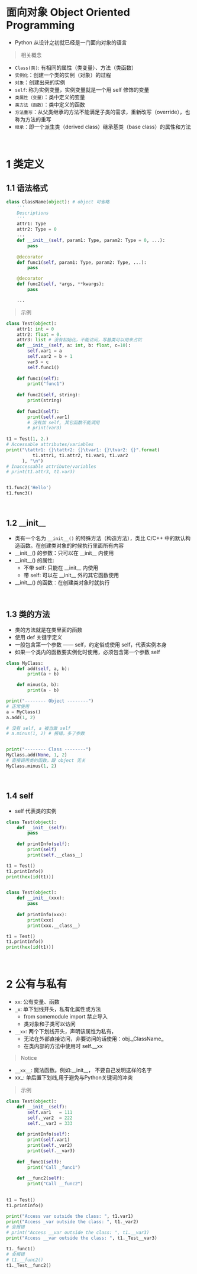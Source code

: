&emsp;
# 面向对象 Object Oriented Programming

- Python 从设计之初就已经是一门面向对象的语言
>相关概念
- `Class(类)`: 有相同的属性（类变量）、方法（类函数）
- `实例化`：创建一个类的实例（对象）的过程
- `对象`：创建出来的实例
- `self`: 称为实例变量，实例变量就是一个用 self 修饰的变量
- `类属性（变量）`：类中定义的变量
- `类方法（函数）`：类中定义的函数
- `方法重写`：从父类继承的方法不能满足子类的需求，重新改写（override），也称为方法的重写
- `继承`：即一个派生类（derived class）继承基类（base class）的属性和方法


&emsp;
# 1 类定义
## 1.1 语法格式
```python
class ClassName(object): # object 可省略
    '''
    Descriptions
    '''
    attr1: Type
    attr2: Type = 0 
    ...
    def __init__(self, param1: Type, param2: Type = 0, ...):
        pass
    
    @decorator
    def func1(self, param1: Type, param2: Type, ...):
        pass

    @decorator
    def func2(self, *args, **kwargs):
        pass

    ...
```

>示例
```py
class Test(object):
    attr1: int = 0   
    attr2: float = 0.
    attr3: list # 没有初始化，不能访问，写基类可以用来占坑
    def __init__(self, a: int, b: float, c=10):
        self.var1 = a
        self.var2 = b + 1
        var3 = c
        self.func1()
    
    def func1(self):
        print("func1")
        
    def func2(self, string):
        print(string)
        
    def func3(self):
        print(self.var1)
        # 没有加 self, 其它函数不能调用
        # print(var3)
        
t1 = Test(1, 2.)
# Accessable attributes/variables
print("\tattr1: {}\tattr2: {}\tvar1: {}\tvar2: {}".format(
          t1.attr1, t1.attr2, t1.var1, t1.var2
      ), "\n")
# Inaccessable attribute/variables
# print(t1.attr3, t1.var3)


t1.func2('Hello')
t1.func3()
```


&emsp;
## 1.2 \_\_init__
- 类有一个名为 `__init__()` 的特殊方法（构造方法），类比 C/C++ 中的默认构造函数。在创建类对象的时候执行里面所有内容
- \_\_init__() 的参数：只可以在 \_\_init__ 内使用
- \_\_init__() 的属性:
  - 不带 self: 只能在 \_\_init__ 内使用
  - 带 self: 可以在 \_\_init__ 外的其它函数使用
- \_\_init__() 的函数：在创建类对象时就执行


&emsp;
## 1.3 类的方法
- 类的方法就是在类里面的函数
- 使用 def 关键字定义
- 一般包含第一个参数 —— self，约定俗成使用 self，代表实例本身
- 如果一个类内的函数要实例化时使用，必须包含第一个参数 self

```py
class MyClass:
    def add(self, a, b):
        print(a + b)

    def minus(a, b):
        print(a - b)

print("-------- Object --------")
# 正常使用
a = MyClass()
a.add(1, 2)

# 没有 self, a 被当做 self
# a.minus(1, 2) # 报错，多了参数


print("-------- Class --------")
MyClass.add(None, 1, 2)
# 直接调用类的函数，跟 object 无关
MyClass.minus(1, 2)
```

&emsp;
## 1.4 self
- self 代表类的实例

```python
class Test(object):
    def __init__(self):
        pass
    
    def printInfo(self):
        print(self)
        print(self.__class__)

t1 = Test()
t1.printInfo()
print(hex(id(t1)))


class Test(object):
    def __init__(xxx):
        pass
    
    def printInfo(xxx):
        print(xxx)
        print(xxx.__class__)

t1 = Test()
t1.printInfo()
print(hex(id(t1)))
```



&emsp;
# 2 公有与私有
- `xx`: 公有变量、函数
- `_x`: 单下划线开头，私有化属性或方法
  - from somemodule import 禁止导入
  - 类对象和子类可以访问
- `__xx`: 两个下划线开头，声明该属性为私有，
  - 无法在外部直接访问，非要访问的话使用：obj.\_ClassName_
  - 在类内部的方法中使用时 self.__xx
>Notice
- `__xx__`: 魔法函数。例如:\_\_init__， 不要自己发明这样的名字
- xx_: 单后置下划线,用于避免与Python关键词的冲突

>示例
```python
class Test(object):
    def __init__(self):
        self.var1   = 111
        self._var2  = 222
        self.__var3 = 333
    
    def printInfo(self):
        print(self.var1)
        print(self._var2)
        print(self.__var3)
        
    def _func1(self):
        print("Call _func1")
        
    def __func2(self):
        print("Call __func2")
        

t1 = Test()
t1.printInfo()

print("Access var outside the class: ", t1.var1)
print("Access _var outside the class: ", t1._var2)
# 会报错
# print("Access __var outside the class: ", t1.__var3)
print("Access __var outside the class: ", t1._Test__var3)

t1._func1()
# 会报错
# t1.__func2()
t1._Test__func2()
```


